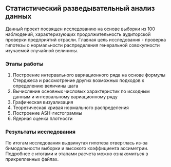 ## Статистический разведывательный анализ данных
Данный проект посвящен исследованию на основе выборки из 100 наблюдений, характеризующих продолжительность аудиторской проверки предприятий отрасли. 
Главная цель исследования - проверка гипотезы о нормальности распределения генеральной совокупности изучаемой случайной величины.
### Этапы работы
1) Построение интервального вариационного ряда на основе формулы Стерджеса и рассмотрение других возможных подходов к определению величины шага
2) Вычисление основных числовых характеристик по исходным данным и интервальному вариационному ряду
3) Графическая визуализация
4) Теоретическая кривая нормального распределения
5) Построение ASH-гистограммы
6) Ядерная оценка плотности
### Результаты исследования
По итогам исследования выдвинутая гипотеза отверглась из-за бимодальности выборки и высокого коэффициента ассиметрии. Подробнее с итогами и этапами расчета можно ознакомиться в прикрепленных файлах.
